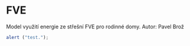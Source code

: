 # FVE
Model využití energie ze střešní FVE pro rodinné domy. Autor: Pavel Brož

```js
alert ("test."); 
```
